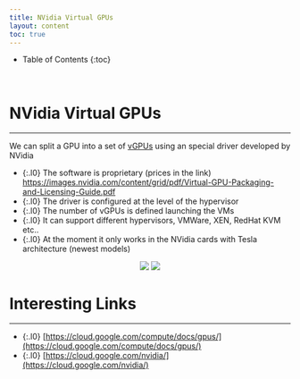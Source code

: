 ```yaml
---
title: NVidia Virtual GPUs
layout: content
toc: true
---
```



* Table of Contents 
{:toc}
<br>

# NVidia Virtual GPUs
---------------

We can split a GPU into a set of [vGPUs](https://www.nvidia.com/en-us/data-center/virtual-gpu-technology/) using an special driver developed by NVidia
* {:.l0} The software is proprietary (prices in the link)  https://images.nvidia.com/content/grid/pdf/Virtual-GPU-Packaging-and-Licensing-Guide.pdf
* {:.l0} The driver is configured at the level of the hypervisor
* {:.l0} The number of vGPUs is defined launching the VMs
* {:.l0} It can support different hypervisors, VMWare, XEN, RedHat KVM etc..
* {:.l0} At the moment it only works  in the NVidia cards with Tesla architecture (newest models)

<center>
<img src='https://docs.nvidia.com/grid/latest/grid-vgpu-user-guide/graphics/architecture-grid-vgpu.png'/>
<img src='{{ site.baseurl }}/img/design-visualization-virtual-gpu-technology.jpg'/>
</center>


# Interesting Links
---------------

* {:.l0} [https://cloud.google.com/compute/docs/gpus/](https://cloud.google.com/compute/docs/gpus/)
* {:.l0} [https://cloud.google.com/nvidia/](https://cloud.google.com/nvidia/)

